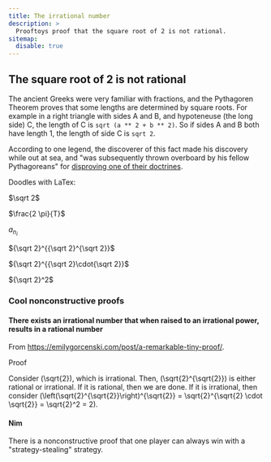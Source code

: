 ```yaml
---
title: The irrational number
description: >
  Prooftoys proof that the square root of 2 is not rational.
sitemap:
  disable: true
---
```


## The square root of 2 is not rational

The ancient Greeks were very familiar with fractions, and the
Pythagoren Theorem proves that some lengths are determined by square
roots.  For example in a right triangle with sides A and B, and
hypoteneuse (the long side) C, the length of C is
`sqrt (a ** 2 + b ** 2)`.  So if sides A and B both have length 1,
the length of side C is `sqrt 2`.

According to one legend, the discoverer of this fact made his
discovery while out at sea, and "was subsequently thrown overboard by
his fellow Pythagoreans" for [disproving one of their
doctrines](https://en.wikipedia.org/wiki/Irrational_number#Ancient_Greece).

Doodles with LaTex:

$\sqrt 2$

$\frac{2 \pi}{T}$

$a_{n_i}$

${\sqrt 2}^{{\sqrt 2}^{\sqrt 2}}$

${\sqrt 2}^{{\sqrt 2}\cdot{\sqrt 2}}$​

${\sqrt 2}^2$

### Cool nonconstructive proofs

#### There exists an irrational number that when raised to an irrational power, results in a rational number

From https://emilygorcenski.com/post/a-remarkable-tiny-proof/.

Proof

Consider \(\sqrt{2}\), which is irrational. Then, \(\sqrt{2}^{\sqrt{2}}\) is either rational or irrational. If it is rational, then we are done. If it is irrational, then consider \(\left(\sqrt{2}^{\sqrt{2}}\right)^{\sqrt{2}} = \sqrt{2}^{\sqrt{2} \cdot \sqrt{2}} = \sqrt{2}^2 = 2\).

#### Nim

There is a nonconstructive proof that one player can always win with a "strategy-stealing" strategy.
